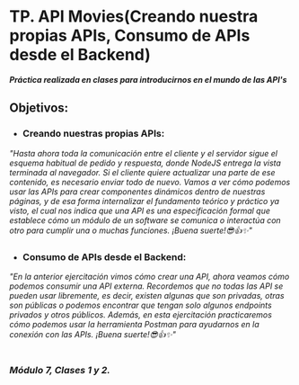 # TP. API Movies(Creando nuestra propias APIs, Consumo de APIs desde el Backend)

_**Práctica realizada en clases para introducirnos en el mundo de las API's**_

## Objetivos:

- ### Creando nuestras propias APIs:
_"Hasta ahora toda la comunicación entre el cliente y el servidor sigue el esquema habitual de pedido y respuesta, donde NodeJS entrega la vista terminada al navegador. Si el cliente quiere actualizar una parte de ese contenido, es necesario enviar todo de nuevo. Vamos a ver cómo podemos usar las APIs para crear componentes dinámicos dentro de nuestras páginas, y de esa forma internalizar el fundamento teórico y práctico ya visto, el cual nos indica que una API es una especificación formal que establece cómo un módulo de un software se comunica o interactúa con otro para cumplir una o muchas funciones. ¡Buena suerte!😎👍✨"_

- ### Consumo de APIs desde el Backend:
_"En la anterior ejercitación vimos cómo crear una API, ahora veamos cómo podemos consumir una API externa. Recordemos que no todas las API se pueden usar libremente, es decir, existen algunas que son privadas, otras son públicas o podemos encontrar que tengan solo algunos endpoints privados y otros públicos.
Además, en esta ejercitación practicaremos cómo podemos usar la herramienta Postman para ayudarnos en la conexión con las APIs. ¡Buena suerte!😎👍✨"_

#
### _Módulo 7, Clases 1 y 2._
##
